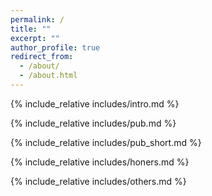 ```yaml
---
permalink: /
title: ""
excerpt: ""
author_profile: true
redirect_from: 
  - /about/
  - /about.html
---
```


<span class='anchor' id='about-me'></span>
{% include_relative includes/intro.md %}

<!-- {% include_relative includes/news.md %} -->

{% include_relative includes/pub.md %}

{% include_relative includes/pub_short.md %}

{% include_relative includes/honers.md %}

{% include_relative includes/others.md %}